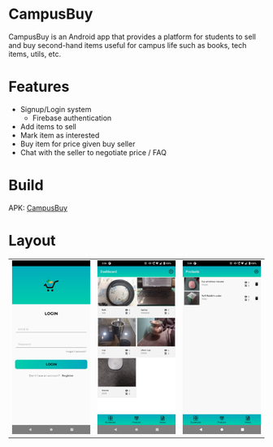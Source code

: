 # CampusBuy

CampusBuy is an Android app that provides a platform for students to sell and buy second-hand items useful for campus life such as books, tech items, utils, etc.

# Features
- Signup/Login system
  - Firebase authentication
- Add items to sell
- Mark item as interested
- Buy item for price given buy seller
- Chat with the seller to negotiate price / FAQ

# Build
APK: [CampusBuy](https://github.com/Necromancer376/CampusBuy/blob/master/Documentation/app-debug.apk)



# Layout
<table>
  <tr>
    <td><img src = "https://github.com/Necromancer376/CampusBuy/blob/master/Documentation/image_login.jpeg"/></td>
    <td><img src = "https://github.com/Necromancer376/CampusBuy/blob/master/Documentation/image_dashboard.jpeg" /></td>
    <td><img src = "https://github.com/Necromancer376/CampusBuy/blob/master/Documentation/image_myproducts.jpeg" /></td>
  </tr>
</table>

